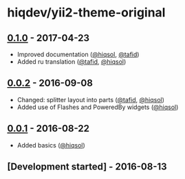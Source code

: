 # hiqdev/yii2-theme-original

## [0.1.0] - 2017-04-23

- Improved documentation ([@hiqsol], [@tafid])
- Added ru translation ([@tafid], [@hiqsol])

## [0.0.2] - 2016-09-08

- Changed: splitter layout into parts ([@tafid], [@hiqsol])
- Added use of Flashes and PoweredBy widgets ([@hiqsol])

## [0.0.1] - 2016-08-22

- Added basics ([@hiqsol])

## [Development started] - 2016-08-13

[@hiqsol]: https://github.com/hiqsol
[sol@hiqdev.com]: https://github.com/hiqsol
[@SilverFire]: https://github.com/SilverFire
[d.naumenko.a@gmail.com]: https://github.com/SilverFire
[@tafid]: https://github.com/tafid
[andreyklochok@gmail.com]: https://github.com/tafid
[@BladeRoot]: https://github.com/BladeRoot
[bladeroot@gmail.com]: https://github.com/BladeRoot
[Under development]: https://github.com/hiqdev/yii2-theme-original/compare/0.0.2...HEAD
[0.0.2]: https://github.com/hiqdev/yii2-theme-original/compare/0.0.1...0.0.2
[0.0.1]: https://github.com/hiqdev/yii2-theme-original/releases/tag/0.0.1
[0.1.0]: https://github.com/hiqdev/yii2-theme-original/compare/0.0.2...0.1.0
